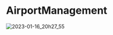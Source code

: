 # AirportManagement
![2023-01-16_20h27_55](https://user-images.githubusercontent.com/86327372/212753173-48fbdfa6-1463-4c17-9739-5f12b3c5f7f5.png)
